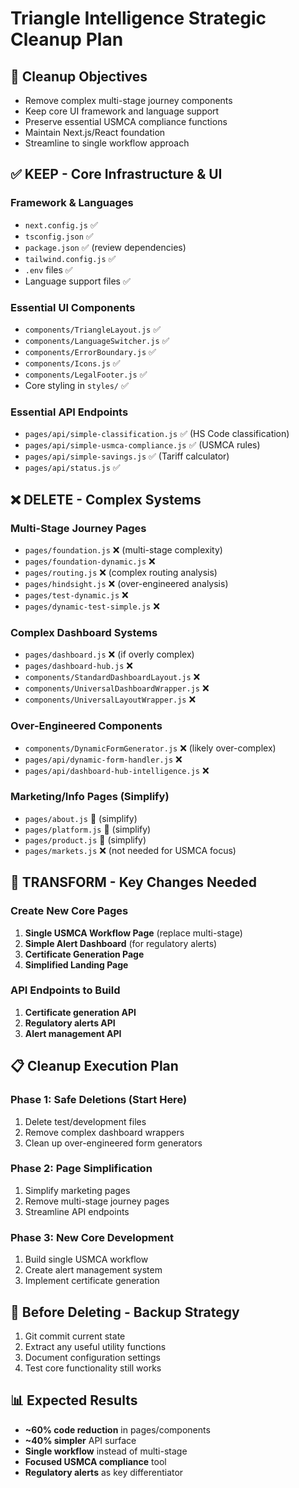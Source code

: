 # Triangle Intelligence Strategic Cleanup Plan

## 🎯 Cleanup Objectives
- Remove complex multi-stage journey components
- Keep core UI framework and language support
- Preserve essential USMCA compliance functions
- Maintain Next.js/React foundation
- Streamline to single workflow approach

## ✅ KEEP - Core Infrastructure & UI
### Framework & Languages
- `next.config.js` ✅
- `tsconfig.json` ✅  
- `package.json` ✅ (review dependencies)
- `tailwind.config.js` ✅
- `.env` files ✅
- Language support files ✅

### Essential UI Components
- `components/TriangleLayout.js` ✅ 
- `components/LanguageSwitcher.js` ✅
- `components/ErrorBoundary.js` ✅
- `components/Icons.js` ✅
- `components/LegalFooter.js` ✅
- Core styling in `styles/` ✅

### Essential API Endpoints  
- `pages/api/simple-classification.js` ✅ (HS Code classification)
- `pages/api/simple-usmca-compliance.js` ✅ (USMCA rules)
- `pages/api/simple-savings.js` ✅ (Tariff calculator)
- `pages/api/status.js` ✅

## ❌ DELETE - Complex Systems
### Multi-Stage Journey Pages
- `pages/foundation.js` ❌ (multi-stage complexity)
- `pages/foundation-dynamic.js` ❌ 
- `pages/routing.js` ❌ (complex routing analysis)
- `pages/hindsight.js` ❌ (over-engineered analysis)
- `pages/test-dynamic.js` ❌
- `pages/dynamic-test-simple.js` ❌

### Complex Dashboard Systems
- `pages/dashboard.js` ❌ (if overly complex)
- `pages/dashboard-hub.js` ❌ 
- `components/StandardDashboardLayout.js` ❌
- `components/UniversalDashboardWrapper.js` ❌
- `components/UniversalLayoutWrapper.js` ❌

### Over-Engineered Components
- `components/DynamicFormGenerator.js` ❌ (likely over-complex)
- `pages/api/dynamic-form-handler.js` ❌
- `pages/api/dashboard-hub-intelligence.js` ❌

### Marketing/Info Pages (Simplify)
- `pages/about.js` 📝 (simplify)
- `pages/platform.js` 📝 (simplify) 
- `pages/product.js` 📝 (simplify)
- `pages/markets.js` ❌ (not needed for USMCA focus)

## 🔄 TRANSFORM - Key Changes Needed
### Create New Core Pages
1. **Single USMCA Workflow Page** (replace multi-stage)
2. **Simple Alert Dashboard** (for regulatory alerts)
3. **Certificate Generation Page**
4. **Simplified Landing Page**

### API Endpoints to Build
1. **Certificate generation API**
2. **Regulatory alerts API** 
3. **Alert management API**

## 📋 Cleanup Execution Plan

### Phase 1: Safe Deletions (Start Here)
1. Delete test/development files
2. Remove complex dashboard wrappers
3. Clean up over-engineered form generators

### Phase 2: Page Simplification  
1. Simplify marketing pages
2. Remove multi-stage journey pages
3. Streamline API endpoints

### Phase 3: New Core Development
1. Build single USMCA workflow
2. Create alert management system
3. Implement certificate generation

## 🚨 Before Deleting - Backup Strategy
1. Git commit current state
2. Extract any useful utility functions
3. Document configuration settings
4. Test core functionality still works

## 📊 Expected Results
- **~60% code reduction** in pages/components  
- **~40% simpler** API surface
- **Single workflow** instead of multi-stage
- **Focused USMCA compliance** tool
- **Regulatory alerts** as key differentiator